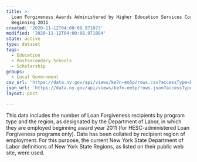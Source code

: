 ```yaml
---
title: >-
  Loan Forgiveness Awards Administered by Higher Education Services Corp 
  Beginning 2011
created: '2020-11-12T04:00:08.971073'
modified: '2020-11-12T04:00:08.971084'
state: active
type: dataset
tags:
  - Education
  - Postsecondary Schools
  - Scholarship
groups:
  - Local Government
csv_url: 'https://data.ny.gov/api/views/ke7n-em5p/rows.csv?accessType=DOWNLOAD'
json_url: 'https://data.ny.gov/api/views/ke7n-em5p/rows.json?accessType=DOWNLOAD'
layout: post

---
```

This data includes the number of Loan Forgiveness recipients by program type and the region, as designated by the Department of Labor, in which they are employed beginning award year 2011 (for HESC-administered Loan Forgiveness programs only).  Data has been collated by recipient region of employment.  For this purpose, the current New York State Department of Labor definitions of New York State Regions, as listed on their public web site, were used.
